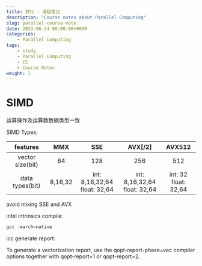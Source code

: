 ```yaml
---
title: 并行 - 课程笔记
description: "Course notes about Parallel Computing"
slug: parallel-course-note
date: 2023-06-24 00:00:00+0000
categories:
    - Parallel Computing
tags:
    - study
    - Parallel Computing
    - CS
    - Course Notes
weight: 1
---
```


# SIMD

运算操作及运算数数据类型一致

SIMD Types:

|features|MMX|SSE|AVX[/2]|AVX512|
|:-:|:-:|:-:|:-:|:-:|
|vector size(bit)|64|128|256|512|
|data types(bit)|8,16,32|int: 8,16,32,64<br>float: 32,64|int: 8,16,32,64<br>float: 32,64|int: 32<br>float: 32,64|

avoid mixing SSE and AVX

intel intrinsics compile:

```C
gcc -march=native
```

icc generate report:

To generate a vectorization report, use the qopt-report-phase=vec compiler options together with qopt-report=1 or qopt-report=2.